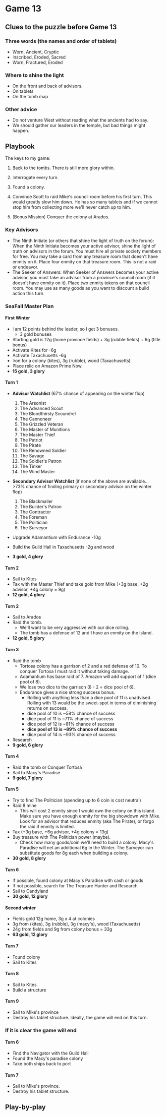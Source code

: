 # Game 13
## Clues to the puzzle before Game 13

### Three words (the names and order of tablets)
* Worn, Ancient, Cryptic
* Inscribed, Eroded, Sacred
* Worn, Fractured, Eroded

### Where to shine the light
* On the front and back of advisors.
* On tablets
* On the tomb map

### Other advice
* Do not venture West without reading what the ancients had to say.
* We should gather our leaders in the temple, but bad things might happen.

## Playbook

The keys to my game:

1. Back to the tombs. There is still more glory within.

1. Interrogate every turn.

1. Found a colony.

1. Convince Scott to raid Mike's council room before his first turn. This would greatly slow him down. He has so many tablets and if we cannot stop him from collecting more we'll never catch up to him.

1. (Bonus Mission) Conquer the colony at Arados.

### Key Advisors
* The Ninth Initiate (or others that shine the light of truth on the forum): When the Ninth Initiate becomes your active advisor, shine the light of truth on advisors in the forum. You must hire all private society members for free. You may take a card from any treasure room that doesn't have enmity on it. Place four enmity on that treasure room. This is not a raid or endeavor.
* The Seeker of Answers: When Seeker of Answers becomes your active advisor, you must take an advisor from a province's council room (if it doesn't have enmity on it). Place two enmity tokens on that council room. You may use as many goods as you want to discount a build action this turn.

### SeaFall Master Plan

#### First Winter
* I am 12 points behind the leader, so I get 3 bonuses.
   * 3 gold bonuses
* Starting gold is 12g (home province fields) + 3g (rubble fields) + 9g (title bonus)
* Activate Kites for -6g
* Activate Taxachusetts -6g
* Iron for a colony (kites), 3g (rubble), wood (Taxachusetts)
* Place relic on Amazon Prime Now.
* **15 gold, 3 glory**

#### Turn 1
* **Advisor Watchlist** (67% chance of appearing on the winter flop)
   1. The Arsonist
   1. The Advanced Scout
   1. The Bloodthirsty Scoundrel
   1. The Cannoneer
   1. The Grizzled Veteran
   1. The Master of Munitions
   1. The Master Thief
   1. The Patriot
   1. The Pirate
   1. The Renowned Soldier
   1. The Savage
   1. The Soldier's Patron
   1. The Tinker
   1. The Wind Master
* **Secondary Advisor Watchlist** (if none of the above are available... >73% chance of finding primary or secondary advisor on the winter flop)
   1. The Blackmailer
   1. The Builder's Patron
   1. The Contractor
   1. The Foreman
   1. The Politician
   1. The Surveyor

* Upgrade Adamantium with Endurance -10g
* Build the Guild Hall in Taxachusetts -2g and wood
* **3 gold, 4 glory**

#### Turn 2
* Sail to Kites
* Tax with the Master Thief and take gold from Mike (+3g base, +2g advisor, +4g colony = 9g)
* **12 gold, 4 glory**


#### Turn 2
* Sail to Arados
* Raid the tomb.
  * We'll want to be very aggressive with our dice rolling.
  * The tomb has a defense of 12 and I have an enmity on the island.
* **12 gold, 5 glory**

#### Turn 3
* Raid the tomb
  * Tortosa colony has a garrison of 2 and a red defense of 10. To conquer Tortosa I must raid it without taking damage.
  * Adamantium has base raid of 7. Amazon will add support of 1 (dice pool of 8).
  * We lose two dice to the garrison (8 - 2 = dice pool of 6).
  * Endurance gives a nice strong success bonus.
    * Rolling with anything less than a dice pool of 11 is unadvised. Rolling with 13 would be the sweet-spot in terms of diminishing returns on success.
    * dice pool of 10 is ~58% chance of success
    * dice pool of 11 is ~71% chance of success
    * dice pool of 12 is ~81% chance of success
    * **dice pool of 13 is ~89% chance of success**
    * dice pool of 14 is ~93% chance of success
* Research
* **9 gold, 6 glory**

#### Turn 4
* Raid the tomb or Conquer Tortosa
* Sail to Macy's Paradise
* **9 gold, 7 glory**

#### Turn 5
* Try to find The Politician (spending up to 6 coin is cost neutral)
* Raid 8 mine
  * This will cost 2 enmity since I would own the colony on this island. Make sure you have enough enmity for the big showdown with Mike. Look for an advisor that reduces enmity (aka The Pirate), or forgo the raid if enmity is limited.
* Tax (+3g base, +6g advisor, +4g colony = 13g)
* Buy treasure with The Politician power (maybe).
  * Check how many goods/coin we'll need to build a colony. Macy's Paradise will net an additional 6g in the Winter. The Surveyor can substitute goods for 8g each when building a colony.
* **30 gold, 8 glory**

#### Turn 6
  * If possible, found colony at Macy's Paradise with cash or goods
  * If not possible, search for The Treasure Hunter and Research
  * Sail to Candyland
* **30 gold, 12 glory**

#### Second winter
* Fields gold 12g home, 3g x 4 at colonies
* 3g from (kites), 3g (rubble), 3g (macy's), wood (Taxachusetts)
* 24g from fields and 9g from colony bonus = 33g
* **63 gold, 12 glory**

#### Turn 7
* Found colony
* Sail to Kites

#### Turn 8
* Sail to Kites
* Build a structure

#### Turn 9
* Sail to Mike's province
* Destroy his tablet structure. Ideally, the game will end on this turn.

### If it is clear the game will end

#### Turn 6
* Find the Navigator with the Guild Hall
* Found the Macy's paradise colony
* Take both ships back to port

#### Turn 7
* Sail to Mike's province.
* Destroy his tablet structure.

## Play-by-play
